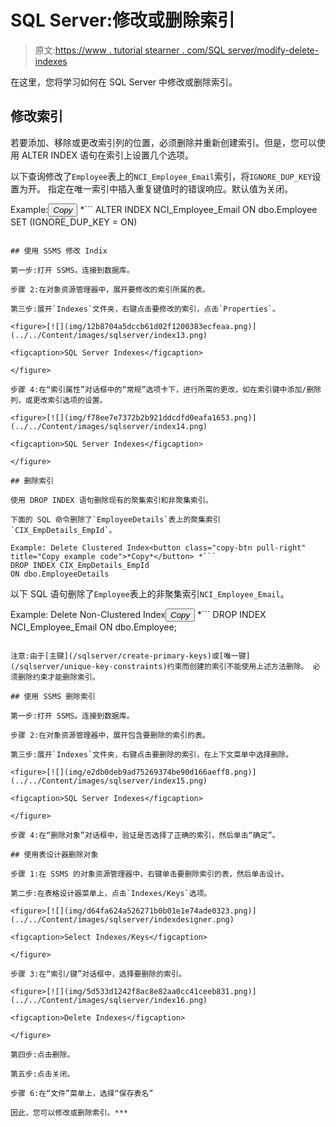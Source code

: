 # SQL Server:修改或删除索引

> 原文:[https://www . tutorial stearner . com/SQL server/modify-delete-indexes](https://www.tutorialsteacher.com/sqlserver/modify-delete-indexes)

在这里，您将学习如何在 SQL Server 中修改或删除索引。

## 修改索引

若要添加、移除或更改索引列的位置，必须删除并重新创建索引。但是，您可以使用 ALTER INDEX 语句在索引上设置几个选项。

以下查询修改了`Employee`表上的`NCI_Employee_Email`索引，将`IGNORE_DUP_KEY`设置为开。 指定在唯一索引中插入重复键值时的错误响应。默认值为关闭。

Example:<button class="copy-btn pull-right" title="Copy example code">*Copy*</button> *```
ALTER INDEX NCI_Employee_Email ON dbo.Employee
SET (IGNORE_DUP_KEY = ON) 
```

## 使用 SSMS 修改 Indix

第一步:打开 SSMS。连接到数据库。

步骤 2:在对象资源管理器中，展开要修改的索引所属的表。

第三步:展开`Indexes`文件夹，右键点击要修改的索引，点击`Properties`。

<figure>[![](img/12b8704a5dccb61d02f1200383ecfeaa.png)](../../Content/images/sqlserver/index13.png)

<figcaption>SQL Server Indexes</figcaption>

</figure>

步骤 4:在“索引属性”对话框中的“常规”选项卡下，进行所需的更改，如在索引键中添加/删除列，或更改索引选项的设置。

<figure>[![](img/f78ee7e7372b2b921ddcdfd0eafa1653.png)](../../Content/images/sqlserver/index14.png)

<figcaption>SQL Server Indexes</figcaption>

</figure>

## 删除索引

使用 DROP INDEX 语句删除现有的聚集索引和非聚集索引。

下面的 SQL 命令删除了`EmployeeDetails`表上的聚集索引`CIX_EmpDetails_EmpId`。

Example: Delete Clustered Index<button class="copy-btn pull-right" title="Copy example code">*Copy*</button> *```
DROP INDEX CIX_EmpDetails_EmpId
ON dbo.EmployeeDetails 
```

以下 SQL 语句删除了`Employee`表上的非聚集索引`NCI_Employee_Email`。

Example: Delete Non-Clustered Index<button class="copy-btn pull-right" title="Copy example code">*Copy*</button> *```
DROP INDEX NCI_Employee_Email
ON dbo.Employee; 
```

注意:由于[主键](/sqlserver/create-primary-keys)或[唯一键](/sqlserver/unique-key-constraints)约束而创建的索引不能使用上述方法删除。 必须删除约束才能删除索引。

## 使用 SSMS 删除索引

第一步:打开 SSMS。连接到数据库。

步骤 2:在对象资源管理器中，展开包含要删除的索引的表。

第三步:展开`Indexes`文件夹，右键点击要删除的索引，在上下文菜单中选择删除。

<figure>[![](img/e2db0deb9ad75269374be90d166aeff8.png)](../../Content/images/sqlserver/index15.png)

<figcaption>SQL Server Indexes</figcaption>

</figure>

步骤 4:在“删除对象”对话框中，验证是否选择了正确的索引，然后单击“确定”。

## 使用表设计器删除对象

步骤 1:在 SSMS 的对象资源管理器中，右键单击要删除索引的表，然后单击设计。

第二步:在表格设计器菜单上，点击`Indexes/Keys`选项。

<figure>[![](img/d64fa624a526271b0b01e1e74ade0323.png)](../../Content/images/sqlserver/indexdesigner.png)

<figcaption>Select Indexes/Keys</figcaption>

</figure>

步骤 3:在“索引/键”对话框中，选择要删除的索引。

<figure>[![](img/5d533d1242f8ac8e82aa0cc41ceeb831.png)](../../Content/images/sqlserver/index16.png)

<figcaption>Delete Indexes</figcaption>

</figure>

第四步:点击删除。

第五步:点击关闭。

步骤 6:在“文件”菜单上，选择“保存表名”

因此，您可以修改或删除索引。***